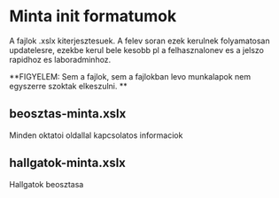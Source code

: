 # Minta init formatumok

A fajlok .xslx kiterjesztesuek. A felev soran ezek kerulnek folyamatosan updatelesre, ezekbe kerul bele kesobb pl a felhasznalonev es a jelszo rapidhoz es laboradminhoz.

**FIGYELEM: Sem a fajlok, sem a fajlokban levo munkalapok nem egyszerre szoktak elkeszulni. **

## beosztas-minta.xslx

Minden oktatoi oldallal kapcsolatos informaciok


## hallgatok-minta.xslx
Hallgatok beosztasa
